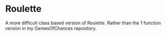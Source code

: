 # Roulette
A more difficult class based version of Roulette. Rather than the 1 function version in my GamesOfChances repository. 
